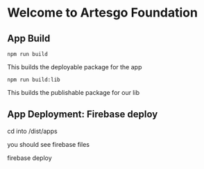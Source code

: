 # Welcome to Artesgo Foundation

## App Build

`npm run build`

This builds the deployable package for the app

`npm run build:lib`

This builds the publishable package for our lib

## App Deployment: Firebase deploy

cd into /dist/apps

you should see firebase files

firebase deploy